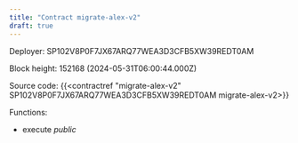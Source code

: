 ```yaml
---
title: "Contract migrate-alex-v2"
draft: true
---
```

Deployer: SP102V8P0F7JX67ARQ77WEA3D3CFB5XW39REDT0AM


 



Block height: 152168 (2024-05-31T06:00:44.000Z)

Source code: {{<contractref "migrate-alex-v2" SP102V8P0F7JX67ARQ77WEA3D3CFB5XW39REDT0AM migrate-alex-v2>}}

Functions:

* execute _public_
